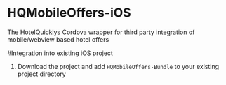 # HQMobileOffers-iOS
The HotelQuicklys Cordova wrapper for third party integration of mobile/webview based hotel offers

#Integration into existing iOS project

1) Download the project and add `HQMobileOffers-Bundle` to your existing project directory
